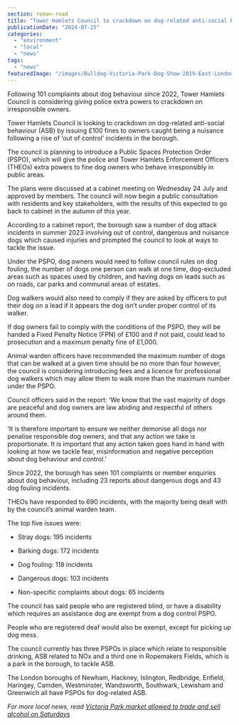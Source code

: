 ```yaml
---
section: roman-road
title: "Tower Hamlets Council to crackdown on dog-related anti-social behaviour"
publicationDate: "2024-07-25"
categories: 
  - "environment"
  - "local"
  - "news"
tags: 
  - "news"
featuredImage: "/images/Bulldog-Victoria-Park-Dog-Show-2019-East-London-1.jpg"
---
```


Following 101 complaints about dog behaviour since 2022, Tower Hamlets Council is considering giving police extra powers to crackdown on irresponsible owners.

Tower Hamlets Council is looking to crackdown on dog-related anti-social behaviour (ASB) by issuing £100 fines to owners caught being a nuisance following a rise of ‘out of control’ incidents in the borough.

The council is planning to introduce a Public Spaces Protection Order (PSPO), which will give the police and Tower Hamlets Enforcement Officers (THEOs) extra powers to fine dog owners who behave irresponsibly in public areas.

The plans were discussed at a cabinet meeting on Wednesday 24 July and approved by members. The council will now begin a public consultation with residents and key stakeholders, with the results of this expected to go back to cabinet in the autumn of this year.

According to a cabinet report, the borough saw a number of dog attack incidents in summer 2023 involving out of control, dangerous and nuisance dogs which caused injuries and prompted the council to look at ways to tackle the issue.

Under the PSPO, dog owners would need to follow council rules on dog fouling, the number of dogs one person can walk at one time, dog-excluded areas such as spaces used by children, and having dogs on leads such as on roads, car parks and communal areas of estates.

Dog walkers would also need to comply if they are asked by officers to put their dog on a lead if it appears the dog isn’t under proper control of its walker.

If dog owners fail to comply with the conditions of the PSPO, they will be handed a Fixed Penalty Notice (FPN) of £100 and if not paid, could lead to prosecution and a maximum penalty fine of £1,000.

Animal warden officers have recommended the maximum number of dogs that can be walked at a given time should be no more than four however, the council is considering introducing fees and a licence for professional dog walkers which may allow them to walk more than the maximum number under the PSPO.

Council officers said in the report: ‘We know that the vast majority of dogs are peaceful and dog owners are law abiding and respectful of others around them.

‘It is therefore important to ensure we neither demonise all dogs nor penalise responsible dog owners, and that any action we take is proportionate. It is important that any action taken goes hand in hand with looking at how we tackle fear, misinformation and negative perception about dog behaviour and control.’

Since 2022, the borough has seen 101 complaints or member enquiries about dog behaviour, including 23 reports about dangerous dogs and 43 dog fouling incidents.

THEOs have responded to 690 incidents, with the majority being dealt with by the council’s animal warden team.

The top five issues were:

- Stray dogs: 195 incidents

- Barking dogs: 172 incidents

- Dog fouling: 118 incidents

- Dangerous dogs: 103 incidents

- Non-specific complaints about dogs: 65 incidents

The council has said people who are registered blind, or have a disability which requires an assistance dog are exempt from a dog control PSPO.

People who are registered deaf would also be exempt, except for picking up dog mess.

The council currently has three PSPOs in place which relate to responsible drinking, ASB related to NOx and a third one in Ropemakers Fields, which is a park in the borough, to tackle ASB.

The London boroughs of Newham, Hackney, Islington, Redbridge, Enfield, Haringey, Camden, Westminster, Wandsworth, Southwark, Lewisham and Greenwich all have PSPOs for dog-related ASB.

_For more local news, read_ [_Victoria Park market allowed to trade and sell alcohol on Saturdays_](https://romanroadlondon.com/victoria-park-licence-sell-alchohol-saturdays-approved/)
